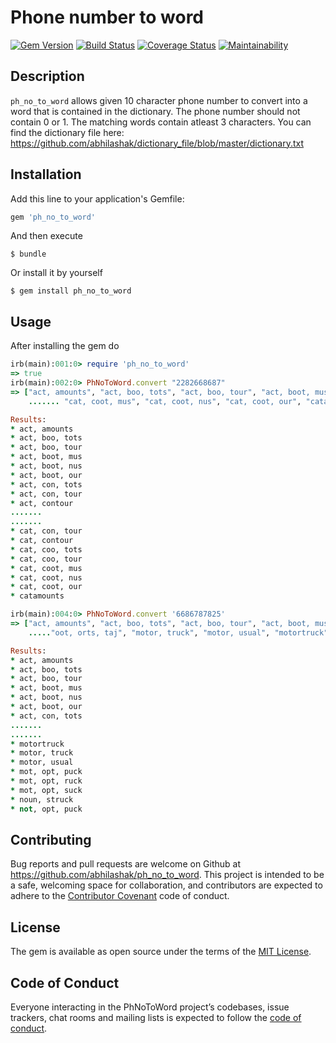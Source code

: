 # Phone number to word

[![Gem Version](https://badge.fury.io/rb/ph_no_to_word.svg)](https://badge.fury.io/rb/ph_no_to_word)
[![Build Status](https://travis-ci.org/abhilashak/ph_no_to_word.svg?branch=master)](https://travis-ci.org/abhilashak/ph_no_to_word)
[![Coverage Status](https://coveralls.io/repos/github/abhilashak/ph_no_to_word/badge.svg?branch=master)](https://coveralls.io/github/abhilashak/ph_no_to_word?branch=master)
[![Maintainability](https://api.codeclimate.com/v1/badges/f2ca1f82e31ac3d81132/maintainability)](https://codeclimate.com/github/abhilashak/ph_no_to_word/maintainability)

## Description

  `ph_no_to_word` allows given 10 character phone number to convert into a word that is contained in the dictionary.
  The phone number should not contain 0 or 1. The matching words contain atleast 3 characters.
  You can find the dictionary file here: https://github.com/abhilashak/dictionary_file/blob/master/dictionary.txt

## Installation

Add this line to your application's Gemfile:

```ruby
gem 'ph_no_to_word'
```

And then execute

    $ bundle

Or install it by yourself

    $ gem install ph_no_to_word


## Usage
After installing the gem do

```ruby
irb(main):001:0> require 'ph_no_to_word'
=> true
irb(main):002:0> PhNoToWord.convert "2282668687"
=> ["act, amounts", "act, boo, tots", "act, boo, tour", "act, boot, mus",
    ....... "cat, coot, mus", "cat, coot, nus", "cat, coot, our", "catamounts"]

Results:
* act, amounts
* act, boo, tots
* act, boo, tour
* act, boot, mus
* act, boot, nus
* act, boot, our
* act, con, tots
* act, con, tour
* act, contour
.......
.......
* cat, con, tour
* cat, contour
* cat, coo, tots
* cat, coo, tour
* cat, coot, mus
* cat, coot, nus
* cat, coot, our
* catamounts
```

```ruby
irb(main):004:0> PhNoToWord.convert '6686787825'
=> ["act, amounts", "act, boo, tots", "act, boo, tour", "act, boot, mus",
    ....."oot, orts, taj", "motor, truck", "motor, usual", "motortruck", "nouns, truck","nouns, usual"]

Results:
* act, amounts
* act, boo, tots
* act, boo, tour
* act, boot, mus
* act, boot, nus
* act, boot, our
* act, con, tots
.......
.......
* motortruck
* motor, truck
* motor, usual
* mot, opt, puck
* mot, opt, ruck
* mot, opt, suck
* noun, struck
* not, opt, puck
```

## Contributing

Bug reports and pull requests are welcome on Github at https://github.com/abhilashak/ph_no_to_word. This project is intended to be a safe, welcoming space for collaboration, and contributors are expected to adhere to the [Contributor Covenant](http://contributor-covenant.org) code of conduct.

## License

The gem is available as open source under the terms of the [MIT License](https://opensource.org/licenses/MIT).

## Code of Conduct

Everyone interacting in the PhNoToWord project’s codebases, issue trackers, chat rooms and mailing lists is expected to follow the [code of conduct](https://github.com/[USERNAME]/ph_no_to_word/blob/master/CODE_OF_CONDUCT.md).
